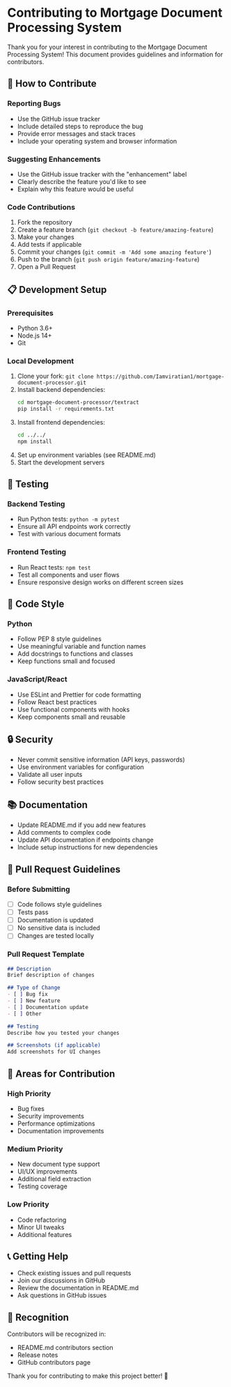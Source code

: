 # Contributing to Mortgage Document Processing System

Thank you for your interest in contributing to the Mortgage Document Processing System! This document provides guidelines and information for contributors.

## 🤝 How to Contribute

### Reporting Bugs
- Use the GitHub issue tracker
- Include detailed steps to reproduce the bug
- Provide error messages and stack traces
- Include your operating system and browser information

### Suggesting Enhancements
- Use the GitHub issue tracker with the "enhancement" label
- Clearly describe the feature you'd like to see
- Explain why this feature would be useful

### Code Contributions
1. Fork the repository
2. Create a feature branch (`git checkout -b feature/amazing-feature`)
3. Make your changes
4. Add tests if applicable
5. Commit your changes (`git commit -m 'Add some amazing feature'`)
6. Push to the branch (`git push origin feature/amazing-feature`)
7. Open a Pull Request

## 📋 Development Setup

### Prerequisites
- Python 3.6+
- Node.js 14+
- Git

### Local Development
1. Clone your fork: `git clone https://github.com/Iamviratian1/mortgage-document-processor.git`
2. Install backend dependencies:
   ```bash
   cd mortgage-document-processor/textract
   pip install -r requirements.txt
   ```
3. Install frontend dependencies:
   ```bash
   cd ../../
   npm install
   ```
4. Set up environment variables (see README.md)
5. Start the development servers

## 🧪 Testing

### Backend Testing
- Run Python tests: `python -m pytest`
- Ensure all API endpoints work correctly
- Test with various document formats

### Frontend Testing
- Run React tests: `npm test`
- Test all components and user flows
- Ensure responsive design works on different screen sizes

## 📝 Code Style

### Python
- Follow PEP 8 style guidelines
- Use meaningful variable and function names
- Add docstrings to functions and classes
- Keep functions small and focused

### JavaScript/React
- Use ESLint and Prettier for code formatting
- Follow React best practices
- Use functional components with hooks
- Keep components small and reusable

## 🔒 Security

- Never commit sensitive information (API keys, passwords)
- Use environment variables for configuration
- Validate all user inputs
- Follow security best practices

## 📚 Documentation

- Update README.md if you add new features
- Add comments to complex code
- Update API documentation if endpoints change
- Include setup instructions for new dependencies

## 🚀 Pull Request Guidelines

### Before Submitting
- [ ] Code follows style guidelines
- [ ] Tests pass
- [ ] Documentation is updated
- [ ] No sensitive data is included
- [ ] Changes are tested locally

### Pull Request Template
```markdown
## Description
Brief description of changes

## Type of Change
- [ ] Bug fix
- [ ] New feature
- [ ] Documentation update
- [ ] Other

## Testing
Describe how you tested your changes

## Screenshots (if applicable)
Add screenshots for UI changes
```

## 🎯 Areas for Contribution

### High Priority
- Bug fixes
- Security improvements
- Performance optimizations
- Documentation improvements

### Medium Priority
- New document type support
- UI/UX improvements
- Additional field extraction
- Testing coverage

### Low Priority
- Code refactoring
- Minor UI tweaks
- Additional features

## 📞 Getting Help

- Check existing issues and pull requests
- Join our discussions in GitHub
- Review the documentation in README.md
- Ask questions in GitHub issues

## 🙏 Recognition

Contributors will be recognized in:
- README.md contributors section
- Release notes
- GitHub contributors page

Thank you for contributing to make this project better! 🚀
